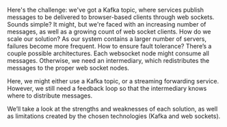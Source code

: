 Here's the challenge: we've got a Kafka topic, where services publish messages to be delivered to browser-based clients through web sockets. Sounds simple? It might, but we're faced with an increasing number of messages, as well as a growing count of web socket clients. How do we scale our solution? As our system contains a larger number of servers, failures become more frequent. How to ensure fault tolerance? There’s a couple possible architectures. Each websocket node might consume all messages. Otherwise, we need an intermediary, which redistributes the messages to the proper web socket nodes.

Here, we might either use a Kafka topic, or a streaming forwarding service. However, we still need a feedback loop so that the intermediary knows where to distribute messages.

We’ll take a look at the strengths and weaknesses of each solution, as well as limitations created by the chosen technologies (Kafka and web sockets).


